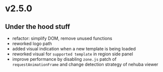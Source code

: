 # v2.5.0

## Under the hood stuff

- refactor: simplify DOM, remove unused functions
- reworked logo path
- added visual indication when a new template is being loaded
- reworked visual for `supported template` in region side panel
- improve performance by disabling `zone.js` patch of `requestAnimationFrame` and change detection strategy of nehuba viewer

